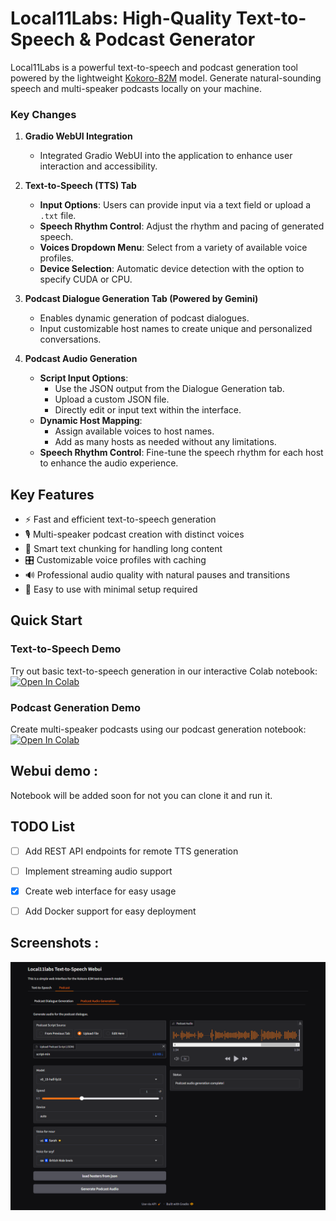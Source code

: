 # Local11Labs: High-Quality Text-to-Speech & Podcast Generator

Local11Labs is a powerful text-to-speech and podcast generation tool powered by the lightweight [Kokoro-82M](https://huggingface.co/hexgrad/Kokoro-82M) model. Generate natural-sounding speech and multi-speaker podcasts locally on your machine.

### Key Changes

1. **Gradio WebUI Integration**
   - Integrated Gradio WebUI into the application to enhance user interaction and accessibility.

2. **Text-to-Speech (TTS) Tab**
   - **Input Options**: Users can provide input via a text field or upload a `.txt` file.
   - **Speech Rhythm Control**: Adjust the rhythm and pacing of generated speech.
   - **Voices Dropdown Menu**: Select from a variety of available voice profiles.
   - **Device Selection**: Automatic device detection with the option to specify CUDA or CPU.

3. **Podcast Dialogue Generation Tab (Powered by Gemini)**
   - Enables dynamic generation of podcast dialogues.
   - Input customizable host names to create unique and personalized conversations.

4. **Podcast Audio Generation**
   - **Script Input Options**: 
      - Use the JSON output from the Dialogue Generation tab.
      - Upload a custom JSON file.
      - Directly edit or input text within the interface.
   - **Dynamic Host Mapping**:
      - Assign available voices to host names.
      - Add as many hosts as needed without any limitations.
   - **Speech Rhythm Control**: Fine-tune the speech rhythm for each host to enhance the audio experience.


## Key Features
- ⚡ Fast and efficient text-to-speech generation
- 🎙️ Multi-speaker podcast creation with distinct voices
- 📝 Smart text chunking for handling long content
- 🎛️ Customizable voice profiles with caching
- 🔊 Professional audio quality with natural pauses and transitions
- 🚀 Easy to use with minimal setup required

## Quick Start

### Text-to-Speech Demo
Try out basic text-to-speech generation in our interactive Colab notebook:
[![Open In Colab](https://colab.research.google.com/assets/colab-badge.svg)](https://colab.research.google.com/drive/1Mi3IewrWoHunNEmPXcItCLom6Je8TeUw?usp=sharing)

### Podcast Generation Demo 
Create multi-speaker podcasts using our podcast generation notebook:
[![Open In Colab](https://colab.research.google.com/assets/colab-badge.svg)](https://colab.research.google.com/drive/1v8pGGGLGEPhIva0Jq-YcrL1XYuZm_hYA?usp=sharing)

## Webui demo :
Notebook will be added soon
for not you can clone it and run it.


## TODO List
- [ ] Add REST API endpoints for remote TTS generation
- [ ] Implement streaming audio support
- [x] Create web interface for easy usage
- [ ] Add Docker support for easy deployment


## Screenshots :
![screen_shot1](/ui-sceenshot1.png)
